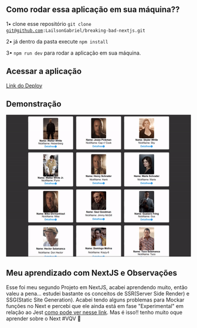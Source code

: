 ## Como rodar essa aplicação em sua máquina??
1• clone esse repositório <code>git clone git@github.com:LailsonGabriel/breaking-bad-nextjs.git</code>

2• já dentro da pasta execute <code>npm install</code>

3• <code>npm run dev</code> para rodar a aplicação em sua máquina.

## Acessar a aplicação
<a href="https://breaking-bad-pied.vercel.app/">Link do Deploy</a>

## Demonstração
![GIF](https://github.com/LailsonGabriel/breaking-bad-nextjs/blob/main/ezgif.com-gif-maker%20(2).gif)

## Meu aprendizado com NextJS e Observações

Esse foi meu segundo Projeto em NextJS, acabei aprendendo muito, então valeu a pena...
estudei bastante os conceitos de SSR(Server Side Render) e SSG(Static Site Generation).
Acabei tendo alguns problemas para Mockar funções no Next e percebi que ele ainda está em fase "Experimental" em relação ao Jest
<a href="https://nextjs.org/docs/messages/experimental-jest-transformer">como pode ver nesse link</a>.
Mas é isso!! tenho muito oque aprender sobre o Next #VQV 🚀
